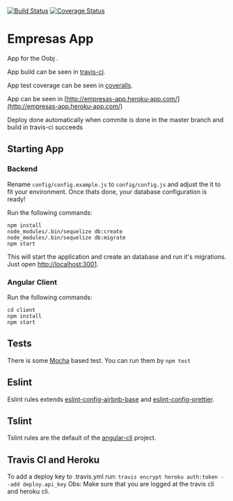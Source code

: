 [![Build Status](https://travis-ci.org/FerreiraRaphael/EmpresasApp.svg?branch=master)](https://travis-ci.org/FerreiraRaphael/EmpresasApp) [![Coverage Status](https://coveralls.io/repos/github/FerreiraRaphael/EmpresasApp/badge.svg?branch=master)](https://coveralls.io/github/FerreiraRaphael/EmpresasApp?branch=master)

# Empresas App

App for the Oobj .

App build can be seen in [travis-ci](https://travis-ci.org/FerreiraRaphael/EmpresasApp).

App test coverage can be seen in [coveralls](https://coveralls.io/github/FerreiraRaphael/EmpresasApp).

App can be seen in [http://empresas-app.heroku-app.com/](http://empresas-app.heroku-app.com/)

Deploy done automatically when commite is done in the master branch and build in travis-ci succeeds

## Starting App

### Backend

Rename `config/config.example.js` to `config/config.js` 
and adjust the it to fit your environment. 
Once thats done, your database configuration is ready!

Run the following commands:
```
npm install
node_modules/.bin/sequelize db:create
node_modules/.bin/sequelize db:migrate
npm start
```

This will start the application and create an database and run it's migrations.
Just open [http://localhost:3001](http://localhost:3001).

### Angular Client

Run the following commands:
```
cd client
npm install
npm start
```

## Tests

There is some [Mocha](https://mochajs.org) based test. You can run them by `npm test`

## Eslint

Eslint rules extends [eslint-config-airbnb-base](https://github.com/airbnb/javascript/tree/master/packages/eslint-config-airbnb-base) and [eslint-config-prettier](https://github.com/prettier/eslint-config-prettier).

## Tslint
Tslint rules are the default of the [angular-cli](https://github.com/angular/angular-cli) project.

## Travis CI and Heroku

To add a deploy key to .travis.yml run:
`travis encrypt heroku auth:token --add deploy.api_key`
Obs: Make sure that you are logged at the travis cli and heroku cli.

